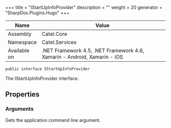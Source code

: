 

+++
title = "IStartUpInfoProvider" 
description = ""
weight = 20
generator = "SharpDox.Plugins.Hugo"
+++

Name|Value
---|---
Assembly|Catel.Core
Namespace|Catel.Services
Available on|.NET Framework 4.5, .NET Framework 4.6, Xamarin - Android, Xamarin - iOS

```
public interface IStartUpInfoProvider
```

The IStartUpInfoProvider interface.

## Properties

### Arguments

Gets the application command line argument.

